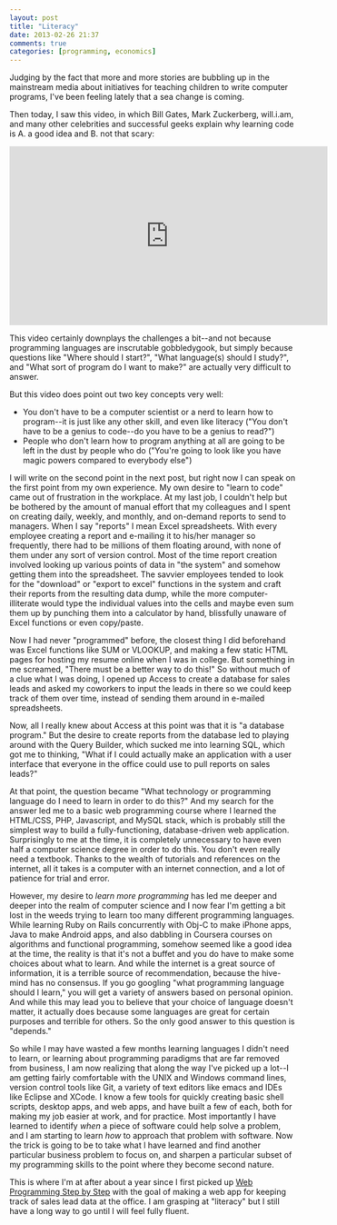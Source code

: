 ```yaml
---
layout: post
title: "Literacy"
date: 2013-02-26 21:37
comments: true
categories: [programming, economics]
---
```


Judging by the fact that more and more stories are bubbling up in the mainstream media about initiatives for teaching children to write computer programs, I've been feeling lately that a sea change is coming.

Then today, I saw this video, in which Bill Gates, Mark Zuckerberg, will.i.am, and many other celebrities and successful geeks explain why learning code is A. a good idea and B. not that scary:

<iframe width="560" height="315" src="http://www.youtube.com/embed/nKIu9yen5nc" frameborder="0" allowfullscreen></iframe>

This video certainly downplays the challenges a bit--and not because programming languages are inscrutable gobbledygook, but simply because questions like "Where should I start?", "What language(s) should I study?", and "What sort of program do I want to make?" are actually very difficult to answer. 

But this video does point out two key concepts very well: 

+ You don't have to be a computer scientist or a nerd to learn how to program--it is just like any other skill, and even like literacy ("You don't have to be a genius to code--do you have to be a genius to read?")
+ People who don't learn how to program anything at all are going to be left in the dust by people who do ("You're going to look like you have magic powers compared to everybody else")

I will write on the second point in the next post, but right now I can speak on the first point from my own experience. My own desire to "learn to code" came out of frustration in the workplace. At my last job, I couldn't help but be bothered by the amount of manual effort that my colleagues and I spent on creating daily, weekly, and monthly, and on-demand reports to send to managers. When I say "reports" I mean Excel spreadsheets. With every employee creating a report and e-mailing it to his/her manager so frequently, there had to be millions of them floating around, with none of them under any sort of version control. Most of the time report creation involved looking up various points of data in "the system" and somehow getting them into the spreadsheet. The savvier employees tended to look for the "download" or "export to excel" functions in the system and craft their reports from the resulting data dump, while the more computer-illiterate would type the individual values into the cells and maybe even sum them up by punching them into a calculator by hand, blissfully unaware of Excel functions or even copy/paste.

Now I had never "programmed" before, the closest thing I did beforehand was Excel functions like SUM or VLOOKUP, and making a few static HTML pages for hosting my resume online when I was in college. But something in me screamed, "There must be a better way to do this!" So without much of a clue what I was doing, I opened up Access to create a database for sales leads and asked my coworkers to input the leads in there so we could keep track of them over time, instead of sending them around in e-mailed spreadsheets. 

Now, all I really knew about Access at this point was that it is "a database program." But the desire to create reports from the database led to playing around with the Query Builder, which sucked me into learning SQL, which got me to thinking, "What if I could actually make an application with a user interface that everyone in the office could use to pull reports on sales leads?"

At that point, the question became "What technology or programming language do I need to learn in order to do this?" And my search for the answer led me to a basic web programming course where I learned the HTML/CSS, PHP, Javascript, and MySQL stack, which is probably still the simplest way to build a fully-functioning, database-driven web application. Surprisingly to me at the time, it is completely unnecessary to have even half a computer science degree in order to do this. You don't even really need a textbook. Thanks to the wealth of tutorials and references on the internet, all it takes is a computer with an internet connection, and a lot of patience for trial and error.

However, my desire to *learn more programming* has led me deeper and deeper into the realm of computer science and I now fear I'm getting a bit lost in the weeds trying to learn too many different programming languages. While learning Ruby on Rails concurrently with Obj-C to make iPhone apps, Java to make Android apps, and also dabbling in Coursera courses on algorithms and functional programming, somehow seemed like a good idea at the time, the reality is that it's not a buffet and you do have to make some choices about what to learn. And while the internet is a great source of information, it is a terrible source of recommendation, because the hive-mind has no consensus. If you go googling "what programming language should I learn," you will get a variety of answers based on personal opinion. And while this may lead you to believe that your choice of language doesn't matter, it actually does because some languages are great for certain purposes and terrible for others. So the only good answer to this question is "depends." 

So while I may have wasted a few months learning languages I didn't need to learn, or learning about programming paradigms that are far removed from business, I am now realizing that along the way I've picked up a lot--I am getting fairly comfortable with the UNIX and Windows command lines, version control tools like Git, a variety of text editors like emacs and IDEs like Eclipse and XCode. I know a few tools for quickly creating basic shell scripts, desktop apps, and web apps, and have built a few of each, both for making my job easier at work, and for practice. Most importantly I have learned to identify *when* a piece of software could help solve a problem, and I am starting to learn *how* to approach that problem with software. Now the trick is going to be to take what I have learned and find another particular business problem to focus on, and sharpen a particular subset of my programming skills to the point where they become second nature.

This is where I'm at after about a year since I first picked up [Web Programming Step by Step](http://www.webstepbook.com/) with the goal of making a web app for keeping track of sales lead data at the office. I am grasping at "literacy" but I still have a long way to go until I will feel fully fluent.